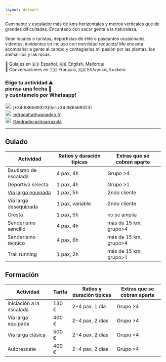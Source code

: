 ```yaml
---
layout: default
---
```


Caminante y escalador más de kms horizontales y metros verticales que de grandes dificultades. Encantado con sacar gente a la naturaleza.

Sean locales o turistas, deportistas de élite o paseantes ocasionales, videntes, invidentes en incluso con movilidad reducida! Me encanta acompañar a gente al campo y contagiarles mi pasión por las plantas, los animalillos y las rocas.

💬 Guiajes en 🇪🇸 Español, 🇬🇧 English, Mallorquí <br>
💬 Conversaciones en 🇫🇷 Français, 🇬🇷 Ελληνικά, Euskera

### Elige tu actividad :mountain: <br> piensa una fecha :date: <br> y cuéntamelo por Whatsapp!

<img src="https://raw.githubusercontent.com/FortAwesome/Font-Awesome/6.x/svgs/brands/whatsapp.svg" width="20" height="20"> [+34 686569323](tel:+34 686569323)<br>
<img src="https://raw.githubusercontent.com/FortAwesome/Font-Awesome/6.x/svgs/regular/envelope.svg" width="20" height="20"> [indradatta@wanadoo.fr](mailto:indradatta@wanadoo.fr)<br>
<img src="https://raw.githubusercontent.com/FortAwesome/Font-Awesome/6.x/svgs/brands/instagram.svg" width="20" height="20"> [@indradecastroarrazola](https://www.instagram.com/indradecastroarrazola/)<br>

* * *

## Guiado

| **Actividad**                                  | **Ratios y duración típicas** | **Extras que se cobran aparte** |
| ---------------------------------------------- | ----------------------------- | ------------------------------- |
| Bautismo de escalada                           | 4 pax, 4h                     | Grupo >4                        |
| Deportiva selecta                              | 1 pax, 4h                     | Grupo >1                        |
| [Vía larga equipada](./via-larga-equipada.md)  | 1 pax, 5h                     | 2ndo cliente                    |
| Via larga desequipada                          | 1 pax, variable               | 2ndo cliente                    |
| Cresta                                         | 1 pax, 5h                     | no se amplia                    |
| Senderismo sencillo                            | 4 pax, 4h                     | más de 15 km, grupo>4           |
| Senderismo técnico                             | 4 pax, 6h                     | más de 15 km, grupo>4           |
| Trail running                                  | 1 pax, 2h                     | más de 15 km, grupo>1           |



## Formación

| **Actividad**            | **Tarifa** | **Ratios y duración típicas** | **Extras que se cobran aparte** |
| ------------------------ | ------------------------ | ----------------------------- | ------------------------------------- |
| Iniciación a la escalada | 130 €                    | 2-4 pax, 1 día                | Grupo >4                              |
| Via larga equipada       | 400 €                    | 2-4 pax, 2 días               | Grupo >4                              |
| Vía larga clásica        | 500 €                    | 2-4 pax, 2 días               | Grupo >4                              |
| Autorescate              | 400 €                    | 2-4 pax, 2 días               | Grupo >4                              |

